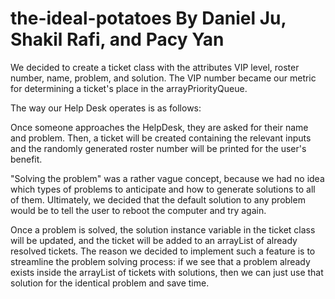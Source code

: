 # the-ideal-potatoes By Daniel Ju, Shakil Rafi, and Pacy Yan


We decided to create a ticket class with the attributes VIP level, roster number, name, problem, and solution. The VIP number became our metric for determining a ticket's place in the arrayPriorityQueue. 

The way our Help Desk operates is as follows:

Once someone approaches the HelpDesk, they are asked for their name and problem. Then, a ticket will be created containing the relevant inputs and the randomly generated roster number will be printed for the user's benefit. 

"Solving the problem" was a rather vague concept, because we had no idea which types of problems to anticipate and how to generate solutions to all of them. Ultimately, we decided that the default solution to any problem would be to tell the user to reboot the computer and try again. 

Once a problem is solved, the solution instance variable in the ticket class will be updated, and the ticket will be added to an arrayList of already resolved tickets. The reason we decided to implement such a feature is to streamline the problem solving process: if we see that a problem already exists inside the arrayList of tickets with solutions, then we can just use that solution for the identical problem and save time.

